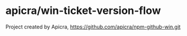# apicra/win-ticket-version-flow 
Project created by Apicra, https://github.com/apicra/npm-github-win.git 

